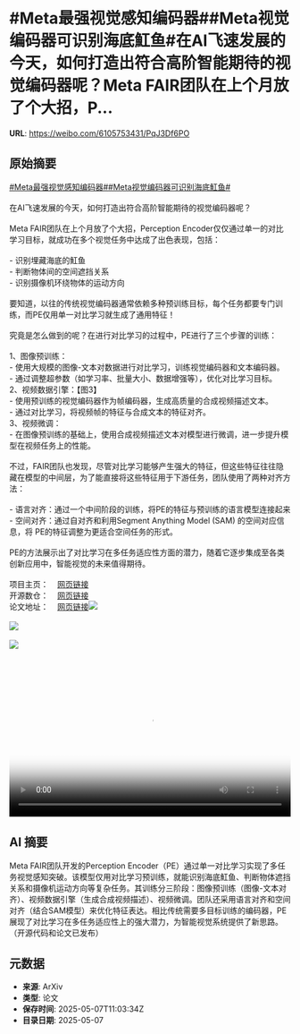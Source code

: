 # #Meta最强视觉感知编码器##Meta视觉编码器可识别海底魟鱼#在AI飞速发展的今天，如何打造出符合高阶智能期待的视觉编码器呢？Meta FAIR团队在上个月放了个大招，P...

**URL**: https://weibo.com/6105753431/PqJ3Df6PO

## 原始摘要

<a href="https://m.weibo.cn/search?containerid=231522type%3D1%26t%3D10%26q%3D%23Meta%E6%9C%80%E5%BC%BA%E8%A7%86%E8%A7%89%E6%84%9F%E7%9F%A5%E7%BC%96%E7%A0%81%E5%99%A8%23&amp;extparam=%23Meta%E6%9C%80%E5%BC%BA%E8%A7%86%E8%A7%89%E6%84%9F%E7%9F%A5%E7%BC%96%E7%A0%81%E5%99%A8%23" data-hide=""><span class="surl-text">#Meta最强视觉感知编码器#</span></a><a href="https://m.weibo.cn/search?containerid=231522type%3D1%26t%3D10%26q%3D%23Meta%E8%A7%86%E8%A7%89%E7%BC%96%E7%A0%81%E5%99%A8%E5%8F%AF%E8%AF%86%E5%88%AB%E6%B5%B7%E5%BA%95%E9%AD%9F%E9%B1%BC%23&amp;extparam=%23Meta%E8%A7%86%E8%A7%89%E7%BC%96%E7%A0%81%E5%99%A8%E5%8F%AF%E8%AF%86%E5%88%AB%E6%B5%B7%E5%BA%95%E9%AD%9F%E9%B1%BC%23" data-hide=""><span class="surl-text">#Meta视觉编码器可识别海底魟鱼#</span></a><br><br>在AI飞速发展的今天，如何打造出符合高阶智能期待的视觉编码器呢？<br><br>Meta FAIR团队在上个月放了个大招，Perception Encoder仅仅通过单一的对比学习目标，就成功在多个视觉任务中达成了出色表现，包括：<br><br>- 识别埋藏海底的魟鱼<br>- 判断物体间的空间遮挡关系<br>- 识别摄像机环绕物体的运动方向<br><br>要知道，以往的传统视觉编码器通常依赖多种预训练目标，每个任务都要专门训练，而PE仅用单一对比学习就生成了通用特征！<br><br>究竟是怎么做到的呢？在进行对比学习的过程中，PE进行了三个步骤的训练：<br><br>1、图像预训练：<br>  - 使用大规模的图像-文本对数据进行对比学习，训练视觉编码器和文本编码器。<br>  - 通过调整超参数（如学习率、批量大小、数据增强等），优化对比学习目标。<br>2、视频数据引擎：【图3】<br>- 使用预训练的视觉编码器作为帧编码器，生成高质量的合成视频描述文本。<br>- 通过对比学习，将视频帧的特征与合成文本的特征对齐。<br>3、视频微调：<br>  - 在图像预训练的基础上，使用合成视频描述文本对模型进行微调，进一步提升模型在视频任务上的性能。<br><br>不过，FAIR团队也发现，尽管对比学习能够产生强大的特征，但这些特征往往隐藏在模型的中间层，为了能直接将这些特征用于下游任务，团队使用了两种对齐方法：<br><br>- 语言对齐：通过一个中间阶段的训练，将PE的特征与预训练的语言模型连接起来<br>- 空间对齐：通过自对齐和利用Segment Anything Model (SAM) 的空间对应信息，将 PE的特征调整为更适合空间任务的形式。<br><br>PE的方法展示出了对比学习在多任务适应性方面的潜力，随着它逐步集成至各类创新应用中，智能视觉的未来值得期待。<br><br>项目主页：<a href="https://weibo.cn/sinaurl?u=https%3A%2F%2Fai.meta.com%2Fblog%2Fmeta-fair-updates-perception-localization-reasoning%2F" data-hide=""><span class="url-icon"><img style="width: 1rem;height: 1rem" src="https://h5.sinaimg.cn/upload/2015/09/25/3/timeline_card_small_web_default.png" referrerpolicy="no-referrer"></span><span class="surl-text">网页链接</span></a><br>开源数仓：<a href="https://weibo.cn/sinaurl?u=https%3A%2F%2Fgithub.com%2Ffacebookresearch%2Fperception_models" data-hide=""><span class="url-icon"><img style="width: 1rem;height: 1rem" src="https://h5.sinaimg.cn/upload/2015/09/25/3/timeline_card_small_web_default.png" referrerpolicy="no-referrer"></span><span class="surl-text">网页链接</span></a><br>论文地址：<a href="https://weibo.cn/sinaurl?u=https%3A%2F%2Fai.meta.com%2Fresearch%2Fpublications%2Fperception-encoder-the-best-visual-embeddings-are-not-at-the-output-of-the-network%2F" data-hide=""><span class="url-icon"><img style="width: 1rem;height: 1rem" src="https://h5.sinaimg.cn/upload/2015/09/25/3/timeline_card_small_web_default.png" referrerpolicy="no-referrer"></span><span class="surl-text">网页链接</span></a><img style="" src="https://tvax4.sinaimg.cn/large/006Fd7o3ly1i16zjoyoonj30zk0k0gls.jpg" referrerpolicy="no-referrer"><br><br><img style="" src="https://tvax4.sinaimg.cn/large/006Fd7o3gy1i16zid1iaej30zk07q0z5.jpg" referrerpolicy="no-referrer"><br><br><img style="" src="https://tvax3.sinaimg.cn/large/006Fd7o3gy1i16zif6p7zj30k80c4dkf.jpg" referrerpolicy="no-referrer"><br><br><br clear="both"><div style="clear: both"></div><video controls="controls" poster="https://tvax3.sinaimg.cn/orj480/006Fd7o3ly1i16zjp1kzbj30zk0k0gls.jpg" style="width: 100%"><source src="https://f.video.weibocdn.com/o0/2DHu0JlIlx08o3FotxEY01041200a2sV0E010.mp4?label=mp4_720p&amp;template=1280x720.25.0&amp;ori=0&amp;ps=1CwnkDw1GXwCQx&amp;Expires=1746619345&amp;ssig=P5%2F7IhBPCZ&amp;KID=unistore,video"><source src="https://f.video.weibocdn.com/o0/cpG66ld1lx08o3FnSbxe010412004CXC0E010.mp4?label=mp4_hd&amp;template=852x480.25.0&amp;ori=0&amp;ps=1CwnkDw1GXwCQx&amp;Expires=1746619345&amp;ssig=9kEXt5rgnV&amp;KID=unistore,video"><source src="https://f.video.weibocdn.com/o0/ykSmwx7llx08o3FnRPa8010412002TZj0E010.mp4?label=mp4_ld&amp;template=640x360.25.0&amp;ori=0&amp;ps=1CwnkDw1GXwCQx&amp;Expires=1746619345&amp;ssig=WvsbXa5uzE&amp;KID=unistore,video"><p>视频无法显示，请前往<a href="https://video.weibo.com/show?fid=1034%3A5163696867967025" target="_blank" rel="noopener noreferrer">微博视频</a>观看。</p></video>

## AI 摘要

Meta FAIR团队开发的Perception Encoder（PE）通过单一对比学习实现了多任务视觉感知突破。该模型仅用对比学习预训练，就能识别海底魟鱼、判断物体遮挡关系和摄像机运动方向等复杂任务。其训练分三阶段：图像预训练（图像-文本对齐）、视频数据引擎（生成合成视频描述）、视频微调。团队还采用语言对齐和空间对齐（结合SAM模型）来优化特征表达。相比传统需要多目标训练的编码器，PE展现了对比学习在多任务适应性上的强大潜力，为智能视觉系统提供了新思路。（开源代码和论文已发布）

## 元数据

- **来源**: ArXiv
- **类型**: 论文
- **保存时间**: 2025-05-07T11:03:34Z
- **目录日期**: 2025-05-07
